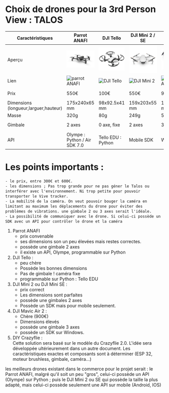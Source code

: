 # Choix de drones pour la 3rd Person View : TALOS

| Caractéristiques |Parrot ANAFI | DJI Tello | DJI Mini 2 / SE | DJI Mavic Air 2 | Crazyflie DIY |
| ---------------- | ----------- | --------- | --------------- | --------------- | ------------- |
| Aperçu | ![Image Parrot ANAFI](./Images/parrot_anafi.png) | ![Image DJI Tello](./Images/DJI_Tello.jpg) | ![Image DJI Mini 2](./Images/DJI_Mini_2.jpg) | ![Image Mavic Air 2](./Images/DJI_Mavic_Air_2.jpg) | ![Image Crazyflie](./Images/crazyflie_2.0.jpg) |
| Lien | ![parrot ANAFI](https://www.parrot.com/fr/drones/anafi) | ![DJI Tello](https://www.ryzerobotics.com/fr/tello?from=store-product-page) | ![DJI Mini 2](https://www.dji.com/fr/mini-2?site=brandsite&from=nav) | ![DJI Mavic Air 2](https://www.dji.com/fr/mavic-air-2?site=brandsite&from=eol_mavic-air) | ![crazyflie](https://www.bitcraze.io/products/old-products/crazyflie-2-0/)|
| Prix | 550€ | 100€ | 550€ | 900€ | A déterminer |
| Dimensions (longueur,larguer,hauteur) | 175x240x65 mm| 98x92.5x41 mm | 159x203x55 mm| 183x253x77 mm | Custom |
| Masse | 320g | 80g | 249g | 570g | Custom |
| Gimbale | 2 axes | 0 axe, fixe | 2 axes | 3 axes | 1 ou 2, 3 à l'idéal |
| API | Olympe : Python / Air SDK 7.0 | Tello EDU : Python | Mobile SDK |  Window SDK | |


# Les points importants :

    - le prix, entre 300€ et 600€.
    - les dimensions ; Pas trop grande pour ne pas géner le Talos ou interférer avec l'environnement. Ni trop petite pour pouvoir transporter le Vive tracker.
    - La mobilité de la caméra. On veut pouvoir bouger la caméra en limitant au maximum les déplacements du drone pour éviter des problèmes de vibrations. une gimbale 2 ou 3 axes serait l'idéale.
    - La possibilité de communiquer avec le drone. Si celui-ci possède un SDK avec un API pour contrôler le drone et la caméra

1. Parrot ANAFI
    - prix convenable
    - ses dimensions son un peu élevées mais restes correctes.
    - possède une gimbale 2 axes
    - il existe un API, Olympe, programmable sur Python
2. DJI Tello :
    - peu chère
    - Possède les bonnes dimensions
    - Pas de gimbale ! caméra fixe
    - programmable sur Python : Tello EDU
3. DJI Mini 2 ou DJI Mini SE :
    - prix correct
    - Les dimensions sont parfaites
    - possède une gimbales 2 axes
    - Possède un SDK mais pour mobile seulement. 
4. DJI Mavic Air 2 :
    - Chère (900€)
    - Dimensions élevés
    - possède une gimbale 3 axes
    - possède un SDK sur Windows.
5. DIY Crazyflie : <br>
 Cette solution sera basé sur le modèle du Crazyflie 2.0. L'idée sera développée ultérieurement dans un autre document. Les caractéristiques exactes et composants sont à déterminer (ESP 32, moteur brushless, gimbale, caméra...)

les meilleurs drones existant dans le commerce pour le projet serait : le Parrot ANAFI, malgré qu'il soit un peu "gros", celui-ci possède un API (Olympe) sur Python ; puis le DJI Mini 2 ou SE qui possède la taille la plus adapté, mais celui-ci possède seulement une API sur mobile (Android, IOS)